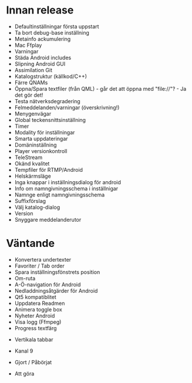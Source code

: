 Innan release
=============
 + Defaultinställningar första uppstart
 + Ta bort debug-base inställning
 + Metainfo ackumulering
 + Mac Ffplay
 + Varningar
 + Städa Android includes
 + Slipning Android GUI
 + Assimilation Git
 + Katalogstruktur (källkod/C++)
 + Färre QNAMs
 + Öppna/Spara textfiler (från QML) - går det att öppna med "file://"? - Ja det gör det!
 + Testa nätverksdegradering
 + Felmeddelanden/varningar (överskrivning!)
 + Menygenvägar
 + Global teckensnittsinställning
 + Timer
 + Modality för inställningar
 + Smarta uppdateringar
 + Domäninställning
 + Player versionkontroll
 + TeleStream
 + Okänd kvalitet
 + Tempfiler för RTMP/Android
 + Helskärmsläge
 + Inga knappar i inställningsdialog för android
 + Info om namngivningsschema i inställnigar
 + Namnge enligt namngivningsschema
 + Suffixförslag
 + Välj katalog-dialog
 + Version
 + Snyggare meddelanderutor

Väntande
========
 - Konvertera undertexter
 - Favoriter
 / Tab order
 - Spara inställningsfönstrets position
 - Om-ruta
 - A-Ö-navigation för Android
 - Nedladdningsåtgärder för Android
 - Qt5 kompatiblitet
 - Uppdatera Readmen
 - Animera toggle box
 - Nyheter Android
 - Visa logg (Ffmpeg)
 - Progress textfärg
 + Vertikala tabbar
 + Kanal 9

+ Gjort
/ Påbörjat
- Att göra
